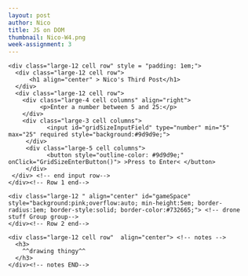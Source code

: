 ```yaml
---
layout: post
author: Nico
title: JS on DOM
thumbnail: Nico-W4.png
week-assignment: 3
---
```


<!-- cd /mnt/c/Users/nicol/GitHub/SNWG -->
<!-- jekyll serve -->

<!-- Other JS plugins can be included here -->




<div class="grid-container" >
  <div class="grid-x grid-padding-x" ><!-- this is my primary group-->


    <div class="large-12 cell row" style = "padding: 1em;">
      <div class="large-12 cell row">
          <h1 align="center" > Nico's Third Post</h1>
      </div>
      <div class="large-12 cell row">
        <div class="large-4 cell columns" align="right">
             <p>Enter a number between 5 and 25:</p>
        </div>
        <div class="large-3 cell columns">
               <input id="gridSizeInputField" type="number" min="5" max="25" required style="background:#9d9d9e;">
         </div>
         <div class="large-5 cell columns">
               <button style="outline-color: #9d9d9e;" onClick="GridSizeEnterButton()"> >Press to Enter< </button>
         </div>
     </div> <!-- end input row-->
    </div><!-- Row 1 end-->

    <div class="large-12 " align="center" id="gameSpace" style="background:pink;overflow:auto; min-height:5em; border-radius:1em; border-style:solid; border-color:#732665;"> <!-- drone stuff Group group-->
    </div><!-- Row 2 end-->

    <div class="large-12 cell row"  align="center"> <!-- notes -->
      <h3>
        ^^drawing thingy^^
      </h3>
    </div><!-- notes END-->


  </div><!-- grix x end-->

</div><!-- end container-->
<script>
    var gameDiv = document.getElementById("gameSpace");

    function GridSizeEnterButton() {
        var inPutObj = document.getElementById("gridSizeInputField");
        if (inPutObj.checkValidity() == false) {
            while (gameDiv.hasChildNodes()) {
                  gameDiv.removeChild(gameDiv.lastChild);
              }
            var ahahahGif = document.createElement("img");
                ahahahGif.setAttribute("src",'/img/nazel/nazel-3/Denis-jurasic-park-gif-ahahah.gif');
                ahahahGif.setAttribute("height", "100px");
                ahahahGif.setAttribute("width", "100px");
            var payAttention = document.createElement('p');
            payAttention.innerHTML ="follow the directions";
            document.getElementById("gameSpace").appendChild(ahahahGif);
            document.getElementById("gameSpace").appendChild(payAttention);


        } // end if
        else {
            while (gameDiv.hasChildNodes()) {
                  gameDiv.removeChild(gameDiv.lastChild);
              }//end while
            var inputGridSize = document.getElementById("gridSizeInputField").value;
            for (var i = 0; i<inputGridSize; i+=1){
              for (var j = 0; j<inputGridSize; j+=1){
                var cardDiv = document.createElement('div');
                //cardDiv.style.overflow= "auto";
                cardDiv.style.background= "black";
                cardDiv.style.width= "25px";
                cardDiv.style.height= "25px";
                var isDivClicked = document.createAttribute("data-wasclicked");
                isDivClicked.value = "off";
                cardDiv.setAttributeNode(isDivClicked)
                cardDiv.addEventListener("mouseenter",function(event){

                  let clickStatus = event.target.getAttribute('data-wasclicked');
                  console.log(">>entering "+String(clickStatus));
                    if(clickStatus== "off"){
                      event.target.style.background = "#8bc5c5";
                    }
                    else{
                      event.target.style.background="#c1b52a";
                    }
                  }, false);
                cardDiv.addEventListener("mouseleave",function(event){
                    let clickStatus = event.target.getAttribute('data-wasclicked');
                    console.log(">>leaving "+String(clickStatus));
                    if(clickStatus == "off"){
                      event.target.style.background = "black";
                    }
                    else{
                      event.target.style.background= "#70c124";
                    }
                  }, false);
                cardDiv.addEventListener("click",function(event){
                  event.target.style.background= "#70c124";
                  let clickStatus = event.target.getAttribute('data-wasclicked');
                  event.target.dataset.wasclicked = "on";
                  console.log(clickStatus);
                //  if (clickStatus == "off"){clickStatus= "on";}
                  //else{clickStatus= "off";}
                  //event.target.dataset.wasclicked = clickStatus;
                  //event.target.getAttribute('data-wasClicked')
                  //clickStatus = !clickStatus;
                  console.log(clickStatus);
                }, false);

                gameDiv.appendChild(cardDiv);
                console.log("doin-suptin");
              }

            }//end for grid
        }//end else
    }//end grid size function

</script>
